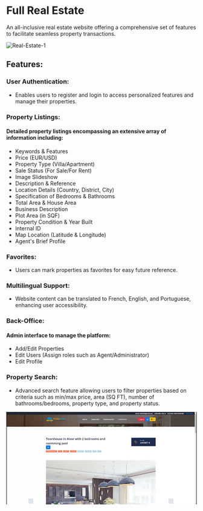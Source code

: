 # **Full Real Estate**
An all-inclusive real estate website offering a comprehensive set of features to facilitate seamless property transactions.

![Real-Estate-1](https://socialify.git.ci/bakill3/Real-Estate-1/image?language=1&name=1&owner=1&pattern=Floating%20Cogs&stargazers=1&theme=Light)

## **Features:**

### **User Authentication:**
  - Enables users to register and login to access personalized features and manage their properties.

### **Property Listings:**
#### Detailed property listings encompassing an extensive array of information including: ####
- Keywords & Features
- Price (EUR/USD)
- Property Type (Villa/Apartment)
- Sale Status (For Sale/For Rent)
- Image Slideshow
- Description & Reference
- Location Details (Country, District, City)
- Specification of Bedrooms & Bathrooms
- Total Area & House Area
- Business Description
- Plot Area (in SQF)
- Property Condition & Year Built
- Internal ID
- Map Location (Latitude & Longitude)
- Agent's Brief Profile

### **Favorites:**
  - Users can mark properties as favorites for easy future reference.

### **Multilingual Support:**
  - Website content can be translated to French, English, and Portuguese, enhancing user accessibility.

### **Back-Office:**
#### Admin interface to manage the platform: ####
- Add/Edit Properties
- Edit Users (Assign roles such as Agent/Administrator)
- Edit Profile

### **Property Search:**
  - Advanced search feature allowing users to filter properties based on criteria such as min/max price, area (SQ FT), number of bathrooms/bedrooms, property type, and property status.

![Property Management](gif.gif)
